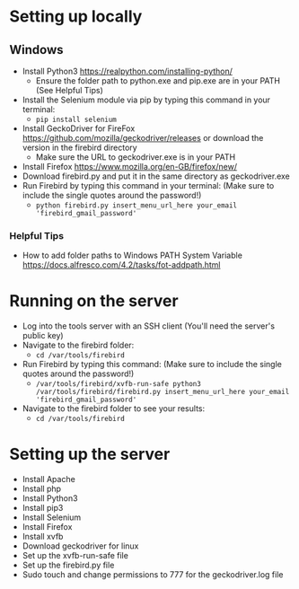 # Setting up locally
## Windows
* Install Python3 <https://realpython.com/installing-python/>
	* Ensure the folder path to python.exe and pip.exe are in your PATH (See Helpful Tips)
* Install the Selenium module via pip by typing this command in your terminal:
	* `pip install selenium`
* Install GeckoDriver for FireFox <https://github.com/mozilla/geckodriver/releases> or download the version in the firebird directory
    * Make sure the URL to geckodriver.exe is in your PATH
* Install Firefox <https://www.mozilla.org/en-GB/firefox/new/>
* Download firebird.py and put it in the same directory as geckodriver.exe
* Run Firebird by typing this command in your terminal:  (Make sure to include the single quotes around the password!)
    * `python firebird.py insert_menu_url_here your_email 'firebird_gmail_password'`
### Helpful Tips
* How to add folder paths to Windows PATH System Variable <https://docs.alfresco.com/4.2/tasks/fot-addpath.html>
# Running on the server
* Log into the tools server with an SSH client (You'll need the server's public key)
* Navigate to the firebird folder:
    * `cd /var/tools/firebird`
* Run Firebird by typing this command: (Make sure to include the single quotes around the password!)
    * `/var/tools/firebird/xvfb-run-safe python3 /var/tools/firebird/firebird.py insert_menu_url_here your_email 'firebird_gmail_password'`
* Navigate to the firebird folder to see your results:
    * `cd /var/tools/firebird`
# Setting up the server
* Install Apache
* Install php
* Install Python3
* Install pip3
* Install Selenium
* Install Firefox
* Install xvfb
* Download geckodriver for linux
* Set up the xvfb-run-safe file
* Set up the firebird.py file
* Sudo touch and change permissions to 777 for the geckodriver.log file
